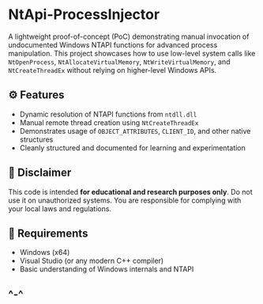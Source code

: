 # NtApi-ProcessInjector

A lightweight proof-of-concept (PoC) demonstrating manual invocation of undocumented Windows NTAPI functions for advanced process manipulation. This project showcases how to use low-level system calls like `NtOpenProcess`, `NtAllocateVirtualMemory`, `NtWriteVirtualMemory`, and `NtCreateThreadEx` without relying on higher-level Windows APIs.

## ⚙️ Features

- Dynamic resolution of NTAPI functions from `ntdll.dll`
- Manual remote thread creation using `NtCreateThreadEx`
- Demonstrates usage of `OBJECT_ATTRIBUTES`, `CLIENT_ID`, and other native structures
- Cleanly structured and documented for learning and experimentation

## 🚨 Disclaimer

This code is intended **for educational and research purposes only**. Do not use it on unauthorized systems. You are responsible for complying with your local laws and regulations.

## 🧱 Requirements

- Windows (x64)
- Visual Studio (or any modern C++ compiler)
- Basic understanding of Windows internals and NTAPI

## ^-^
